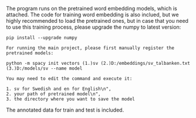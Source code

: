 The program runs on the pretrained word embedding models, which is attached. The code for training word embedding is also inclued, but we highly recommended to load the pretrained ones, but in case that you need to use this training process, please upgrade the numpy to latest version:
   
    pip install --upgrade numpy
    
    For running the main project, please first manually register the pretrained models:
    
    python -m spacy init vectors (1.)sv (2.)D:/embeddings/sv_talbanken.txt (3.)D:/models/sv --name model
    
    You may need to edit the command and execute it:
    
    1. sv for Swedish and en for English\n",
    2. your path of pretrained model\n",
    3. the directory where you want to save the model
  
The annotated data for train and test is included.
